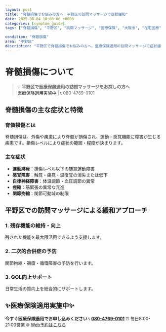 ```yaml
---
layout: post
title: "脊髄損傷でお悩みの方へ｜平野区の訪問マッサージで症状緩和"
date: 2025-08-04 10:00:00 +0000
categories: [symptom_guide]
tags: ["脊髄損傷", "平野区", "訪問マッサージ", "医療保険", "大阪市", "在宅医療"]

condition: "脊髄損傷"
area: "平野区"
description: "平野区で脊髄損傷でお悩みの方へ。医療保険適用の訪問マッサージで症状緩和をサポート。国家資格を持つマッサージ師が専門ケアをご提供します。"
---
```



# 脊髄損傷について

> 💡 **平野区で医療保険適用の訪問マッサージをお探しの方へ**  
> [医療保険適用実施中](https://peraichi.com/landing_pages/view/himawari-massage/) | 📞 080-4769-0101

## 脊髄損傷の主な症状と特徴

### 脊髄損傷とは
脊髄損傷は、外傷や疾患により脊髄が損傷され、運動・感覚機能に障害が生じる疾患です。損傷レベルにより症状の範囲・程度が決まります。

### 主な症状
- **運動麻痺**：損傷レベル以下の随意運動障害
- **感覚障害**：触覚・痛覚・温度覚の消失または低下
- **自律神経障害**：体温調節・血圧調節の異常
- **痙縮**：筋緊張の異常な亢進
- **関節拘縮**：関節可動域の制限

## 平野区での訪問マッサージによる緩和アプローチ

### 1. 残存機能の維持・向上
残された機能を最大限活用できるよう支援します。

### 2. 二次的合併症の予防
関節拘縮・褥瘡・循環障害の予防を行います。

### 3. QOL向上サポート
日常生活の質向上を総合的にサポートします。

## ✨医療保険適用実施中✨

**今すぐ医療保険適用でお申し込みください**
📞 **[080-4769-0101](tel:080-4769-0101)**
⏰ 毎日8:00-21:00営業
🌐 [Web予約はこちら](https://peraichi.com/landing_pages/view/himawari-massage/)
